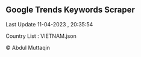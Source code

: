 

## Google Trends Keywords Scraper 
 
Last Update 11-04-2023 , 20:35:54

Country List :
VIETNAM.json



© Abdul Muttaqin 
